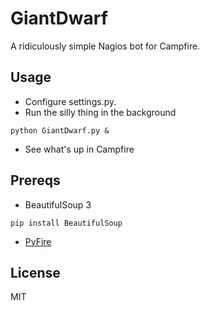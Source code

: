 GiantDwarf
=========
A ridiculously simple Nagios bot for Campfire.

Usage
----
* Configure settings.py.
* Run the silly thing in the background

```
python GiantDwarf.py &
```

* See what's up in Campfire

Prereqs
------
* BeautifulSoup 3

```
pip install BeautifulSoup
```

* [PyFire](https://github.com/mariano/pyfire)

License
------
MIT
